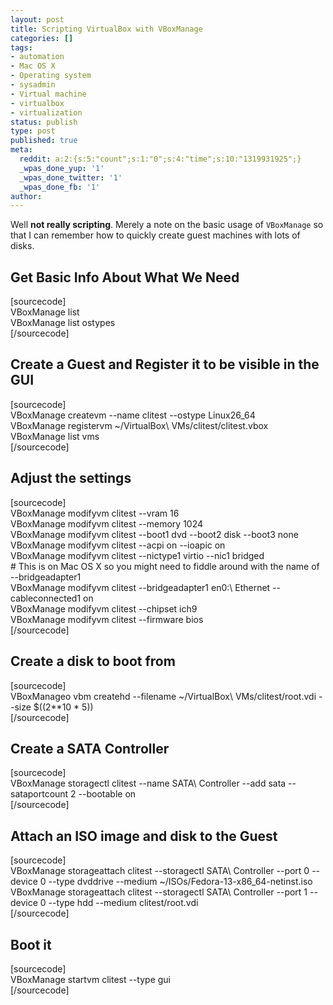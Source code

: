 ```yaml
---
layout: post
title: Scripting VirtualBox with VBoxManage
categories: []
tags:
- automation
- Mac OS X
- Operating system
- sysadmin
- Virtual machine
- virtualbox
- virtualization
status: publish
type: post
published: true
meta:
  reddit: a:2:{s:5:"count";s:1:"0";s:4:"time";s:10:"1319931925";}
  _wpas_done_yup: '1'
  _wpas_done_twitter: '1'
  _wpas_done_fb: '1'
author: 
---
```

<p>Well <strong>not really scripting</strong>. Merely a note on the basic usage of <code>VBoxManage</code> so that I can remember how to quickly create guest machines with lots of disks.</p>
<h2>Get Basic Info About What We Need</h2>
<p>[sourcecode]<br />
VBoxManage list<br />
VBoxManage list ostypes<br />
[/sourcecode]</p>
<h2>Create a Guest and Register it to be visible in the GUI</h2>
<p>[sourcecode]<br />
VBoxManage createvm --name clitest --ostype Linux26_64<br />
VBoxManage registervm ~/VirtualBox\ VMs/clitest/clitest.vbox<br />
VBoxManage list vms<br />
[/sourcecode]</p>
<h2>Adjust the settings</h2>
<p>[sourcecode]<br />
VBoxManage modifyvm clitest --vram 16<br />
VBoxManage modifyvm clitest --memory 1024<br />
VBoxManage modifyvm clitest --boot1 dvd --boot2 disk --boot3 none<br />
VBoxManage modifyvm clitest --acpi on --ioapic on<br />
VBoxManage modifyvm clitest --nictype1 virtio --nic1 bridged<br />
# This is on Mac OS X so you might need to fiddle around with the name of --bridgeadapter1<br />
VBoxManage modifyvm clitest --bridgeadapter1 en0:\ Ethernet --cableconnected1 on<br />
VBoxManage modifyvm clitest --chipset ich9<br />
VBoxManage modifyvm clitest --firmware bios<br />
[/sourcecode]</p>
<h2>Create a disk to boot from</h2>
<p>[sourcecode]<br />
VBoxManageo vbm createhd --filename ~/VirtualBox\ VMs/clitest/root.vdi --size $((2**10 * 5))<br />
[/sourcecode]</p>
<h2>Create a SATA Controller</h2>
<p>[sourcecode]<br />
VBoxManage storagectl clitest --name SATA\ Controller --add sata --sataportcount 2 --bootable on<br />
[/sourcecode]</p>
<h2>Attach an ISO image and disk to the Guest</h2>
<p>[sourcecode]<br />
VBoxManage storageattach clitest --storagectl SATA\ Controller --port 0 --device 0 --type dvddrive --medium ~/ISOs/Fedora-13-x86_64-netinst.iso<br />
VBoxManage storageattach clitest --storagectl SATA\ Controller --port 1 --device 0 --type hdd --medium clitest/root.vdi<br />
[/sourcecode]</p>
<h2>Boot it</h2>
<p>[sourcecode]<br />
VBoxManage startvm clitest --type gui<br />
[/sourcecode]</p>
